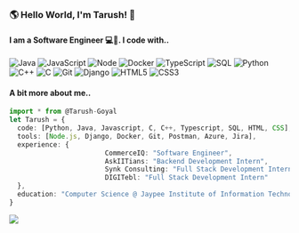 ### 🌎 Hello World, I'm Tarush! 👋
#### I am a Software Engineer 💻👾. I code with.. 


![Java](https://img.shields.io/badge/-Java-F14C40?style=for-the-badge&logo=CoffeeScript&logoColor=ffffff)
![JavaScript](https://img.shields.io/badge/-JavaScript-%23F7DF1C?style=for-the-badge&logo=javascript&logoColor=000000&labelColor=%23F7DF1C&color=%23FFCE5A)
![Node](https://img.shields.io/badge/-Nodejs-43853d?style=for-the-badge&logo=Node.js&logoColor=white)
![Docker](https://img.shields.io/badge/-Docker-46a2f1?style=for-the-badge&logo=docker&logoColor=ffffff)
![TypeScript](https://img.shields.io/badge/-TypeScript-007ACC?style=for-the-badge&logo=typescript&logoColor=white)
![SQL](https://img.shields.io/badge/-SQL-0062CC?style=for-the-badge&logo=Databricks&logoColor=ffffff)
![Python](https://img.shields.io/badge/-Python-306998?style=for-the-badge&logo=python&logoColor=FFFFFF)
![C++](https://img.shields.io/badge/-C++-00599C?style=for-the-badge&logo=Cplusplus&logoColor=ffffff)
![C](https://img.shields.io/badge/-C-A8B9CC?style=for-the-badge&logo=C&logoColor=0055B3)
![Git](https://img.shields.io/badge/-Git-253F4B?style=for-the-badge&logo=git&logoColor=ffffff)
![Django](https://img.shields.io/badge/-Django-092e20?style=for-the-badge&logo=Node.js&logoColor=white)
![HTML5](https://img.shields.io/badge/-HTML5-F05032?style=for-the-badge&logo=html5&logoColor=ffffff)
![CSS3](https://img.shields.io/badge/-CSS3-007ACC?style=for-the-badge&logo=css3)

#### A bit more about me..
```typescript
import * from @Tarush-Goyal
let Tarush = {
  code: [Python, Java, Javascript, C, C++, Typescript, SQL, HTML, CSS],
  tools: [Node.js, Django, Docker, Git, Postman, Azure, Jira],
  experience: {
                        CommerceIQ: "Software Engineer",
                        AskIITians: "Backend Development Intern",
                        Synk Consulting: "Full Stack Development Intern",
                        DIGITebl: "Full Stack Development Intern"
  },
  education: "Computer Science @ Jaypee Institute of Information Technology, Sec-62 Noida",
}
```

![](https://komarev.com/ghpvc/?username=Tarush-Goyal&color=blueviolet&style=for-the-badge)
